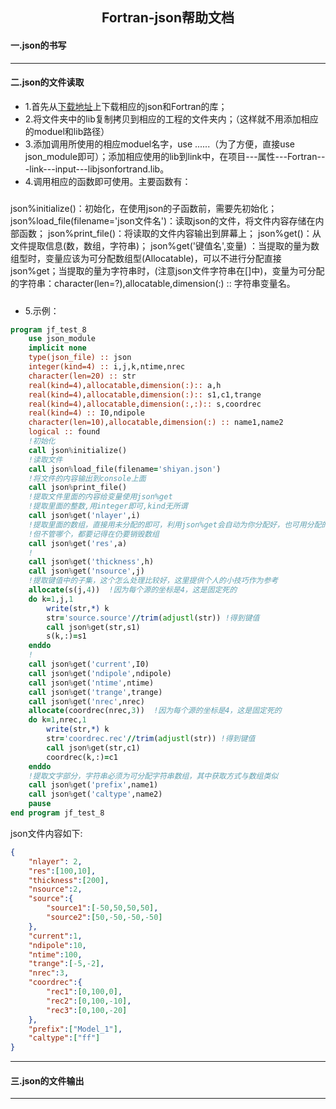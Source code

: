 <h2 align=center> Fortran-json帮助文档 </h2>

#### 一.json的书写 ####

----

#### 二.json的文件读取 ####

- 1.首先从[下载地址](https://github.com/jacobwilliams/json-fortran/releases)上下载相应的json和Fortran的库；
- 2.将文件夹中的lib复制拷贝到相应的工程的文件夹内；（这样就不用添加相应的moduel和lib路径）
- 3.添加调用所使用的相应moduel名字，use ......（为了方便，直接use json_module即可）；添加相应使用的lib到link中，在项目---属性---Fortran---link---input---libjsonfortrand.lib。
- 4.调用相应的函数即可使用。主要函数有：

##### 
json%initialize()：初始化，在使用json的子函数前，需要先初始化；
json%load_file(filename='json文件名')：读取json的文件，将文件内容存储在内部函数；
json%print_file()：将读取的文件内容输出到屏幕上；
json%get()：从文件提取信息(数，数组，字符串)；
json%get('键值名',变量) ：当提取的量为数组型时，变量应该为可分配数组型(Allocatable)，可以不进行分配直接json%get；当提取的量为字符串时，(注意json文件字符串在[]中)，变量为可分配的字符串：character(len=?),allocatable,dimension(:) :: 字符串变量名。 
#####

- 5.示例：

```fortran
program jf_test_8
    use json_module
    implicit none
    type(json_file) :: json
    integer(kind=4) :: i,j,k,ntime,nrec
    character(len=20) :: str
    real(kind=4),allocatable,dimension(:):: a,h
    real(kind=4),allocatable,dimension(:):: s1,c1,trange
    real(kind=4),allocatable,dimension(:,:):: s,coordrec
    real(kind=4) :: I0,ndipole
    character(len=10),allocatable,dimension(:) :: name1,name2
    logical :: found
    !初始化
    call json%initialize()
    !读取文件
    call json%load_file(filename='shiyan.json')
    !将文件的内容输出到console上面
    call json%print_file()
    !提取文件里面的内容给变量使用json%get
    !提取里面的整数,用integer即可,kind无所谓
    call json%get('nlayer',i)
    !提取里面的数组，直接用未分配的即可，利用json%get会自动为你分配好，也可用分配的
    !但不管哪个，都要记得在仍要销毁数组
    call json%get('res',a)
    !
    call json%get('thickness',h)
    call json%get('nsource',j)
    !提取键值中的子集，这个怎么处理比较好，这里提供个人的小技巧作为参考
    allocate(s(j,4))  !因为每个源的坐标是4，这是固定死的
    do k=1,j,1
        write(str,*) k
        str='source.source'//trim(adjustl(str)) !得到键值
        call json%get(str,s1)
        s(k,:)=s1
    enddo
    !
    call json%get('current',I0)
    call json%get('ndipole',ndipole)
    call json%get('ntime',ntime)
    call json%get('trange',trange)
    call json%get('nrec',nrec)
    allocate(coordrec(nrec,3))  !因为每个源的坐标是4，这是固定死的
    do k=1,nrec,1
        write(str,*) k
        str='coordrec.rec'//trim(adjustl(str)) !得到键值
        call json%get(str,c1)
        coordrec(k,:)=c1
    enddo
    !提取文字部分，字符串必须为可分配字符串数组，其中获取方式与数组类似
    call json%get('prefix',name1)
    call json%get('caltype',name2)
    pause   
end program jf_test_8
```

json文件内容如下:

```json
{
    "nlayer": 2,
    "res":[100,10],
    "thickness":[200],
    "nsource":2,
    "source":{
        "source1":[-50,50,50,50],
        "source2":[50,-50,-50,-50]
    },
    "current":1,
    "ndipole":10,
    "ntime":100,
    "trange":[-5,-2],
    "nrec":3,
    "coordrec":{
        "rec1":[0,100,0],
        "rec2":[0,100,-10],
        "rec3":[0,100,-20]
    },
    "prefix":["Model_1"],
    "caltype":["ff"]
}
```

----

#### 三.json的文件输出 ####

----

[^1]:正在学习完善中......